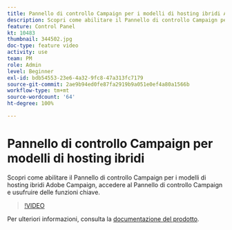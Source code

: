 ```yaml
---
title: Pannello di controllo Campaign per i modelli di hosting ibridi Adobe Campaign
description: Scopri come abilitare il Pannello di controllo Campaign per i modelli di hosting ibridi, accedere al Pannello di controllo Campaign e usufruire delle funzioni chiave.
feature: Control Panel
kt: 10483
thumbnail: 344502.jpg
doc-type: feature video
activity: use
team: PM
role: Admin
level: Beginner
exl-id: bdb54553-23e6-4a32-9fc8-47a313fc7179
source-git-commit: 2ae9b94ed0fe87fa2919b9a051e0ef4a80a1566b
workflow-type: tm+mt
source-wordcount: '64'
ht-degree: 100%

---
```


# Pannello di controllo Campaign per modelli di hosting ibridi

Scopri come abilitare il Pannello di controllo Campaign per i modelli di hosting ibridi Adobe Campaign, accedere al Pannello di controllo Campaign e usufruire delle funzioni chiave.

>[!VIDEO](https://video.tv.adobe.com/v/344502?quality=12)

Per ulteriori informazioni, consulta la [documentazione del prodotto](https://experienceleague.adobe.com/docs/control-panel/using/instances-settings/external-accounts.html?lang=it).

